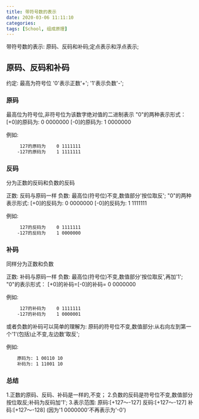 ```yaml
---
title: 带符号数的表示
date: 2020-03-06 11:11:10
categories:
tags: [School, 组成原理]
---
```

带符号数的表示: 原码、反码和补码;定点表示和浮点表示;
<!--more-->
## 原码、反码和补码
约定:
	最高为符号位
	'0'表示正数'+';
	'1'表示负数'-';
### 原码
最高位为符号位,非符号位为该数字绝对值的二进制表示
"0"的两种表示形式：
			   [+0]的原码为: 0 0000000
			   [-0]的原码为: 1 0000000

例如:
```bash
	 127的原码为	0 1111111
	-127的原码为	1 1111111
```

### 反码
分为正数的反码和负数的反码

正数:
	反码与原码一样
负数:
	最高位(符号位)不变,数值部分'按位取反';
"0"的两种表示形式:
		[+0]的反码为: 0 0000000
		[-0]的反码为: 1 1111111


例如:
```bash
	 127的反码为	0 1111111
	-127的反码为	1 0000000
```
### 补码
同样分为正数和负数

正数:
	补码与原码一样
负数:
	最高位(符号位)不变,数值部分'按位取反',再加'1';
"0"的表示形式：
	[+0]的补码=[-0]的补码= 0 0000000


例如:
```bash
	 127的补码为	0 1111111
	-127的补码为	1 0000001
```
或者负数的补码可以简单的理解为:
	原码的符号位不变,数值部分:从右向左到第一个'1'(包括)止不变,左边数'取反';

例如:
```bash
	原码为: 1 00110 10
	补码为: 1 11001 10
```
### 总结
1.正数的原码、反码、补码是一样的,不变；
2.负数的反码是符号位不变,数值部分按位取反;补码为反码加'1';
3.表示范围:
	原码:[+127～-127]
	反码:[+127～-127]
	补码:[+127～-128]
		(因为'1 0000000'不再表示为'-0')